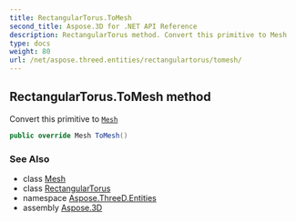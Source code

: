 ```yaml
---
title: RectangularTorus.ToMesh
second_title: Aspose.3D for .NET API Reference
description: RectangularTorus method. Convert this primitive to Mesh
type: docs
weight: 80
url: /net/aspose.threed.entities/rectangulartorus/tomesh/
---
```

## RectangularTorus.ToMesh method

Convert this primitive to [`Mesh`](../../mesh/)

```csharp
public override Mesh ToMesh()
```

### See Also

* class [Mesh](../../mesh/)
* class [RectangularTorus](../)
* namespace [Aspose.ThreeD.Entities](../../rectangulartorus/)
* assembly [Aspose.3D](../../../)


